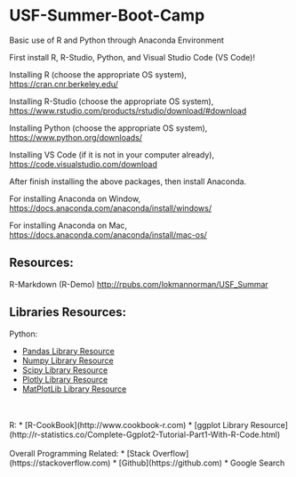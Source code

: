# USF-Summer-Boot-Camp
Basic use of R and Python through Anaconda Environment

First install R, R-Studio, Python, and Visual Studio Code (VS Code)!

Installing R (choose the appropriate OS system),
<https://cran.cnr.berkeley.edu/>

Installing R-Studio (choose the appropriate OS system),
<https://www.rstudio.com/products/rstudio/download/#download>

Installing Python (choose the appropriate OS system),
<https://www.python.org/downloads/>

Installing VS Code (if it is not in your computer already),
<https://code.visualstudio.com/download>

After finish installing the above packages, then install Anaconda.

For installing Anaconda on Window,
<https://docs.anaconda.com/anaconda/install/windows/>

For installing Anaconda on Mac,
<https://docs.anaconda.com/anaconda/install/mac-os/>

## Resources:
R-Markdown (R-Demo) <http://rpubs.com/lokmannorman/USF_Summar>

## Libraries Resources:
Python:
* [Pandas Library Resource](https://pandas.pydata.org/pandas-docs/stable)
* [Numpy Library Resource](https://www.numpy.org/devdocs/user/quickstart.html)
* [Scipy Library Resource](https://scipy-lectures.org)
* [Plotly Library Resource](https://plot.ly/python)
* [MatPlotLib Library Resource](https://matplotlib.org/users/pyplot_tutorial.html)
<br/>
<br/>
R:
* [R-CookBook](http://www.cookbook-r.com)
* [ggplot Library Resource](http://r-statistics.co/Complete-Ggplot2-Tutorial-Part1-With-R-Code.html)
<br/>
<br/>
Overall Programming Related:
* [Stack Overflow](https://stackoverflow.com)
* [Github](https://github.com)
* Google Search
